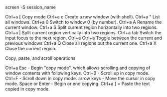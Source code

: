 screen -S session_name

Ctrl+a [ Copy mode
Ctrl+a c Create a new window (with shell).
Ctrl+a " List all windows.
Ctrl+a 0 Switch to window 0 (by number).
Ctrl+a A Rename the current window.
Ctrl+a S Split current region horizontally into two regions.
Ctrl+a | Split current region vertically into two regions.
Ctrl+a tab Switch the input focus to the next region.
Ctrl+a Ctrl+a Toggle between the current and previous windows
Ctrl+a Q Close all regions but the current one.
Ctrl+a X Close the current region.

Copy, paste, and scroll operations

Ctrl+a Esc - Begin "copy mode", which allows scrolling and copying of window contents with following keys.
    Ctrl+B - Scroll up in copy mode.
    Ctrl+F - Scroll down in copy mode.
    arrow keys - Move the cursor in copy mode.
    Space or Enter - Begin or end copying.
Ctrl+a ] = Paste the text copied in copy mode.
